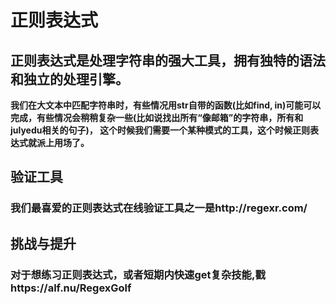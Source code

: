# 正则表达式
## 正则表达式是处理字符串的强大工具，拥有独特的语法和独立的处理引擎。
**我们在大文本中匹配字符串时，有些情况用str自带的函数(比如find, in)可能可以完成，有些情况会稍稍复杂一些(比如说找出所有“像邮箱”的字符串，所有和julyedu相关的句子)，
这个时候我们需要一个某种模式的工具，这个时候正则表达式就派上用场了。**
## 验证工具
### 我们最喜爱的正则表达式在线验证工具之一是http://regexr.com/
## 挑战与提升
### 对于想练习正则表达式，或者短期内快速get复杂技能,戳https://alf.nu/RegexGolf
